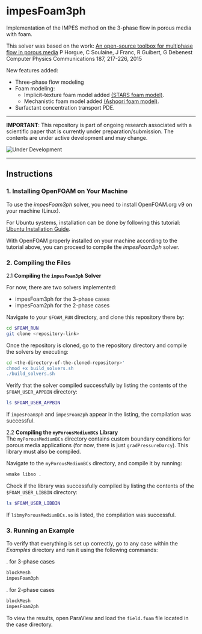 # impesFoam3ph
Implementation of the IMPES method on the 3-phase flow in porous media with foam.

This solver was based on the work: 
[An open-source toolbox for multiphase flow in porous media](https://www.sciencedirect.com/science/article/pii/S0010465514003403) P Horgue, C Soulaine, J Franc, R Guibert, G Debenest Computer Physics Communications 187, 217-226, 2015

New features added:
- Three-phase flow modeling
- Foam modeling:
   - Implicit-texture foam model added [(STARS foam model)](https://www.sciencedirect.com/science/article/pii/S1875510018300878).
   - Mechanistic foam model added [(Ashoori foam model)](https://www.sciencedirect.com/science/article/pii/S0927775711000124).
- Surfactant concentration transport PDE.
  
---
**IMPORTANT**: This repository is part of ongoing research associated with a scientific paper that is currently under preparation/submission. The contents are under active development and may change.

![Under Development](https://img.shields.io/badge/status-under%20development-orange)
___

## Instructions

### 1. Installing OpenFOAM on Your Machine
To use the *impesFoam3ph* solver, you need to install OpenFOAM.org v9 on your machine (Linux).

For Ubuntu systems, installation can be done by following this tutorial: [Ubuntu Installation Guide](https://openfoam.org/download/9-ubuntu/).

With OpenFOAM properly installed on your machine according to the tutorial above, you can proceed to compile the *impesFoam3ph* solver.

### 2. Compiling the Files

   2.1 **Compiling the `impesFoam3ph` Solver**  

   For now, there are two solvers implemented:
   - impesFoam3ph for the 3-phase cases
   - impesFoam2ph for the 2-phase cases

   Navigate to your `$FOAM_RUN` directory, and clone this repository there by:
   ```bash
   cd $FOAM_RUN
   git clone <repository-link>
   ```

   Once the repository is cloned, go to the repository directory and compile the solvers by executing:
   ```bash
   cd <the-directory-of-the-cloned-repository>'
   chmod +x build_solvers.sh
   ./build_solvers.sh
   ```

   Verify that the solver compiled successfully by listing the contents of the `$FOAM_USER_APPBIN` directory:
   ```bash
   ls $FOAM_USER_APPBIN
   ```
   If `impesFoam3ph` and `impesFoam2ph` appear in the listing, the compilation was successful.

   2.2 **Compiling the `myPorousMediumBCs` Library**  
   The `myPorousMediumBCs` directory contains custom boundary conditions for porous media applications (for now, there is just `gradPressureDarcy`). This library must also be compiled.

   Navigate to the `myPorousMediumBCs` directory, and compile it by running:
   ```bash
   wmake libso .
   ```

   Check if the library was successfully compiled by listing the contents of the `$FOAM_USER_LIBBIN` directory:
   ```bash
   ls $FOAM_USER_LIBBIN
   ```
   If `libmyPorousMediumBCs.so` is listed, the compilation was successful.

### 3. Running an Example

   To verify that everything is set up correctly, go to any case within the *Examples* directory and run it using the following commands:

   . for 3-phase cases
   ```bash
   blockMesh
   impesFoam3ph
   ```
   . for 2-phase cases
   ```bash
   blockMesh
   impesFoam2ph
   ```

   To view the results, open ParaView and load the `field.foam` file located in the case directory.

